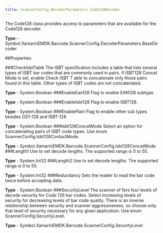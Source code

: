 ```yaml
---
title: ScannerConfig.DecoderParameters.Code128Decoder
---
```

The Code128 class provides access to parameters that are available for the Code128 decoder.

**Type** - Symbol.XamarinEMDK.Barcode.ScannerConfig.DecoderParameters.BaseDecoder

##Properties

###CheckIsbtTable
The ISBT specification includes a table that lists several types of ISBT bar codes that are commonly used in pairs. If ISBT128 Concat Mode is set, enable Check ISBT T able to concatenate only those pairs found in this table. Other types of ISBT codes are not concatenated.

**Type** - System.Boolean
###EnableEan128
Flag to enable EAN128 subtype.

**Type** - System.Boolean
###EnableIsbt128
Flag to enable ISBT128.

**Type** - System.Boolean
###EnablePlain
Flag to enable other sub types besides GS1-128 and ISBT-128

**Type** - System.Boolean
###Isbt128ConcatMode
Select an option for concatenating pairs of ISBT code types. Use enum ScannerConfig.Isbt128ContactMode.

**Type** - Symbol.XamarinEMDK.Barcode.ScannerConfig.Isbt128ConcatMode
###Length1
Use to set decode lengths. The supported range is 0 to 55.

**Type** - System.Int32
###Length2
Use to set decode lengths. The supported range is 0 to 55.

**Type** - System.Int32
###Redundancy
Sets the reader to read the bar code twice before accepting data.

**Type** - System.Boolean
###SecurityLevel
The scanner of fers four levels of decode security for Code 128 bar codes. Select increasing levels of security for decreasing levels of bar code quality. There is an inverse relationship between security and scanner aggressiveness, so choose only that level of security necessary for any given application. Use enum ScannerConfig.SecurityLevel.

**Type** - Symbol.XamarinEMDK.Barcode.ScannerConfig.SecurityLevel



